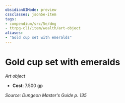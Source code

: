 ```yaml
---
obsidianUIMode: preview
cssclasses: json5e-item
tags:
- compendium/src/5e/dmg
- ttrpg-cli/item/wealth/art-object
aliases: 
- "Gold cup set with emeralds"
---
```

# Gold cup set with emeralds
*Art object*  

- **Cost**: 7.500 gp

*Source: Dungeon Master's Guide p. 135*